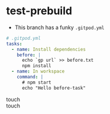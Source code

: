 # test-prebuild

- This branch has a funky `.gitpod.yml`

```yml
# .gitpod.yml
tasks:
  - name: Install dependencies
    before: |
      echo `gp url` >> before.txt
      npm install
  - name: In workspace
    command: |
      # npm start
      echo "Hello before-task"
```

touch  
touch
